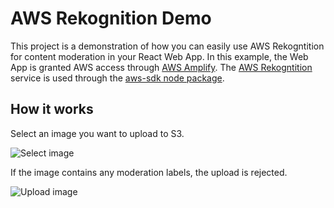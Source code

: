 # AWS Rekognition Demo 

This project is a demonstration of how you can easily use AWS Rekogntition for content moderation in your React Web App. In this example, the Web App is granted AWS access through [AWS Amplify](https://aws.amazon.com/amplify/getting-started/). The [AWS Rekogntition](https://aws.amazon.com/rekognition/) service is used through the [aws-sdk node package](https://www.npmjs.com/package/aws-sdk).

## How it works

Select an image you want to upload to S3.

![Select image](https://user-images.githubusercontent.com/20680618/112609940-6df60400-8e1c-11eb-9744-a7f4ad40064c.png)

If the image contains any moderation labels, the upload is rejected.

![Upload image](https://user-images.githubusercontent.com/20680618/112609930-6b93aa00-8e1c-11eb-8dc4-f8631d015c6c.png)
